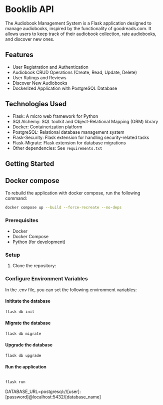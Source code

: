 # Booklib API


The Audiobook Management System is a Flask application designed to manage audiobooks, inspired by the functionality of goodreads.com. It allows users to keep track of their audiobook collection, rate audiobooks, and discover new ones.

## Features

- User Registration and Authentication
- Audiobook CRUD Operations (Create, Read, Update, Delete)
- User Ratings and Reviews
- Discover New Audiobooks
- Dockerized Application with PostgreSQL Database

## Technologies Used

- Flask: A micro web framework for Python
- SQLAlchemy: SQL toolkit and Object-Relational Mapping (ORM) library
- Docker: Containerization platform
- PostgreSQL: Relational database management system
- Flask-Security: Flask extension for handling security-related tasks
- Flask-Migrate: Flask extension for database migrations
- Other dependencies: See `requirements.txt`

## Getting Started

## Docker compose

To rebuild the application with docker compose, run the following command:
```bash
docker compose up --build --force-recreate --no-deps
```

### Prerequisites

- Docker
- Docker Compose
- Python (for development)

### Setup

1. Clone the repository:

### Configure Environment Variables
In the .env file, you can set the following environment variables:

#### Inititate the database
```bash
flask db init
```

#### Migrate the database
```bash
flask db migrate
```

#### Upgrade the database
```bash
flask db upgrade
```
#### Run the application
```bash	

flask run
```
DATABASE_URL=postgresql://[user]:[password]@localhost:5432/[database_name]
